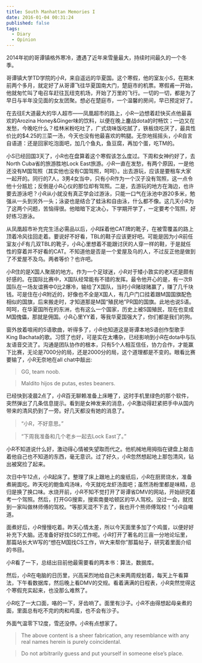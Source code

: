 ```yaml
---
title: South Manhattan Memories I
date: 2016-01-04 00:31:24
published: false
tags:
  - Diary
  - Opinion
---
```

2014年初的哥谭镇格外寒冷，遭遇了近年来雪量最大，持续时间最久的一个冬季。

哥谭镇大学TD学院的小R，来自遥远的华夏国。这个寒假，他的室友小S，在期末前两个多月，就定好了从哥谭飞往华夏国南大门，楚庭市的机票。寒假甫一开始，他就匆忙叫了电召车赶往瓦纽克机场，开始了万里的飞行。一切的一切，都是为了早日与半年没见面的女友团聚。想必在楚庭市，一个温馨的房间，早已预定好了。

在去往E大道最大的华人超市——凤凰超市的路上，小R一边想着赶快买点他最喜欢的Arozina Honey&Ginger味的饮料，以便在晚上鏖战dota的时畅饮；一边又在发愁，今晚吃什么？桂林米粉吃吐了，广式烧味饭吃腻了，铁板烧吃厌了，最具性价比的$4.25的三菜一汤，今天也没有他最喜欢的鸭腿。无奈地摇摇头，小R自言自语道：还是回家吃泡面吧，加几个鱼丸，鱼豆腐，再加个蛋，吃TM的。

小S已经回国3天了，小R也在盘算着这个寒假该怎么度过。下周和女神约好了，去North Cuba省的旅游胜地Lock East旅游。小R一直在发愁，有两个原因，一是他还没有M国驾照（其实他也没有C国驾照，呵呵）。出去游玩，应该是要租车大家一起开的。同行的7人，3男4女当中，只有小R作为一个汉子没有驾照，这一点令他十分尴尬；反倒是小R心仪的那位却有驾照。二是，去游玩的地方在海边，也许要去游泳吧？小R从小就没有真正学会过游泳，只能一口气在泳池中游20多米，勉强从一头到另外一头；泳姿也是结合了蛙泳和自由泳，什么都不像。这几天小R为了这两个问题，苦恼得很。他暗暗下定决心，下学期开学了，一定要考个驾照，好好练习游泳。

从凤凰超市补充完生活必需品以后，小R踩着他CAT牌的靴子，在被雪覆盖的路上顶着冷风往回走着。要说好不好看，TBL的鞋子应该更好吧。可能是因为小R前任室友小F有几双TBL的靴子，小R心里想着不能跟讨厌的人穿一样的鞋，于是就任性的穿着并不好看的CAT。不知道他是否是一个爱屋及乌的人，不过反正他是做到了不爱屋不及乌。两者等价？也许吧。

小R住的是X国人聚居的地方。作为一个足球迷，小R对于矮小敦实的老X还是颇有好感的。在国际比赛中，X国队经常能有不错的发挥。最令他开心的是，有一次B国队在一场友谊赛中0比2爆冷，输给了X国队，当时小R赌球赌赢了，赚了几千块钱。可是住在小R附近的，好像也不全是X国人，有几户门口挂着跟M国国旗配色相似的国旗，后来搬走时，才知道那是M国“殖民地”PR国的国旗。此地也说S语。呵呵，在华夏国所在的东洲，也有这么一个国家，历史上被S国殖民，现在也变成M国傀儡，那就是佣国。小R心里YY着，等我华夏国强大了，你们都是我们的狗。

窗外放着喧闹的S语歌曲，听得多了，小R也知道这是哥谭本地S语创作型歌手King Bachata的歌。习惯了也好，可是实在太嘈杂，已经影响到小R在dota中与队友语音交流了。沟通是团队协作的根本，只有5个人相互信任，协力合作，才能赢下比赛，无论是7000分的局，还是2000分的局，这个道理都是不变的。眼看比赛要输了，小R无奈地在all chat中敲出:

> GG, team noob.

> Maldito hijos de putas, estes beaners.

已经快到凌晨2点了，小R百无聊赖准备上床睡了，这时手机里绿色的那个软件，突然弹出了几条信息提示。看到是女神发来的消息，小R激动得赶紧把手中从国内带来的清风扔到了一旁。好几天都没有她的消息了。

> “小R，不好意思。”

> “下周我准备和几个老乡一起去Lock East了。”

小R不知道说什么好，激动得心情被失望取而代之。他机械地用拇指在键盘上敲击着他自己也不知道的东西，毫无意识。过了好久，小R忽然想起地上那包清风，钻出被窝捡了起来。

次日中午12点，小R起床了。整理了床上跟地上的废纸后，小R在厨房烧水，准备煮碗面吃。昨天吃的鲍鱼鸡汤味，今天就吃龙虾汤面吧；虽然汤粉里都是味精，总归是换了换口味。水烧开前，小R不知不觉打开了哥谭省DMV的网站，开始研究着考一个驾照。然后，打开GG搜索，搜索南曼哈顿区的华人驾校。没过一会，就找到一家叫做林师傅的驾校。“等那天混不下去了，我也开个熊师傅驾校！”小R自嘲道。

面煮好后，小R慢慢吃着。昨天心情太差，所以今天面里多加了个鸡蛋，以便好好补充下大脑。还准备好好找CS的工作呢。小R打开了著名的三亩一分地论坛里，那篇站长大W写的“想在M国找CS工作，W大来帮你”那篇帖子，研究着里面介绍的书目。

小R看了一下，总结出目前他最需要看的两本书：算法，数据库。

然后，小R在电脑的日历里，兴高采烈地给自己未来两周规划着，每天上午看算法，下午看数据库，然后晚上看DMV的交规。看着满满的日程表，小R突然觉得这个寒假充实起来，也没那么难熬了。

小R吃了一大口面，咯的一下，牙齿响了。面里有沙子。小R不由得想起母亲煮的面，里面总有吃不完的肉和鸡蛋，也不会有沙子。

外面气温零下12度，雪还没停。小R有点想家了。

> The above content is a sheer fabrication, any resemblance with any real names herein is purely coincidental.

> Do not arbitrarily guess and put yourself in someone else’s place.
